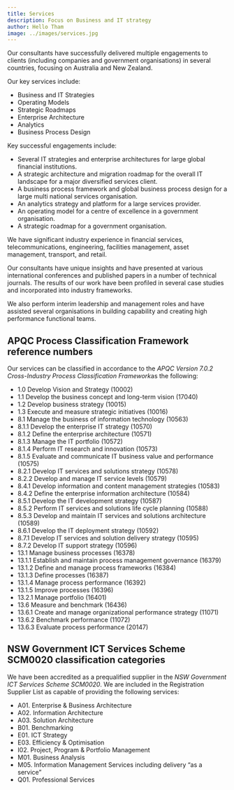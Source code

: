 ```yaml
---
title: Services
description: Focus on Business and IT strategy
author: Hello Tham
image: ../images/services.jpg
---
```


Our consultants have successfully delivered multiple engagements to clients (including companies and government organisations) in several countries, focusing on Australia and New Zealand.

Our key services include:

- Business and IT Strategies
- Operating Models
- Strategic Roadmaps
- Enterprise Architecture
- Analytics
- Business Process Design

Key successful engagements include:

- Several IT strategies and enterprise architectures for large global financial institutions.
- A strategic architecture and migration roadmap for the overall IT landscape for a major diversified services client.
- A business process framework and global business process design for a large multi national services organisation.
- An analytics strategy and platform for a large services provider.
- An operating model for a centre of excellence in a government organisation.
- A strategic roadmap for a government organisation.

We have significant industry experience in financial services, telecommunications, engineering, facilities management, asset management, transport, and retail.

Our consultants have unique insights and have presented at various international conferences and published papers in a number of technical journals. The results of our work have been profiled in several case studies and incorporated into industry frameworks.

We also perform interim leadership and management roles and have assisted several organisations in building capability and creating high performance functional teams.

## APQC Process Classification Framework reference numbers

Our services can be classified in accordance to the *APQC Version 7.0.2 Cross-Industry Process Classification Framework*as the following:

- 1.0 Develop Vision and Strategy (10002)
- 1.1 Develop the business concept and long-term vision (17040)
- 1.2 Develop business strategy (10015)
- 1.3 Execute and measure strategic initiatives (10016)
- 8.1 Manage the business of information technology (10563)
- 8.1.1 Develop the enterprise IT strategy (10570)
- 8.1.2 Define the enterprise architecture (10571)
- 8.1.3 Manage the IT portfolio (10572)
- 8.1.4 Perform IT research and innovation (10573)
- 8.1.5 Evaluate and communicate IT business value and performance (10575)
- 8.2.1 Develop IT services and solutions strategy (10578)
- 8.2.2 Develop and manage IT service levels (10579)
- 8.4.1 Develop information and content management strategies (10583)
- 8.4.2 Define the enterprise information architecture (10584)
- 8.5.1 Develop the IT development strategy (10587)
- 8.5.2 Perform IT services and solutions life cycle planning (10588)
- 8.5.3 Develop and maintain IT services and solutions architecture (10589)
- 8.6.1 Develop the IT deployment strategy (10592)
- 8.7.1 Develop IT services and solution delivery strategy (10595)
- 8.7.2 Develop IT support strategy (10596)
- 13.1 Manage business processes (16378)
- 13.1.1 Establish and maintain process management governance (16379)
- 13.1.2 Define and manage process frameworks (16384)
- 13.1.3 Define processes (16387)
- 13.1.4 Manage process performance (16392)
- 13.1.5 Improve processes (16396)
- 13.2.1 Manage portfolio (16401)
- 13.6 Measure and benchmark (16436)
- 13.6.1 Create and manage organizational performance strategy (11071)
- 13.6.2 Benchmark performance (11072)
- 13.6.3 Evaluate process performance (20147)

## NSW Government ICT Services Scheme SCM0020 classification categories

We have been accredited as a prequalified supplier in the _NSW Government ICT Services Scheme SCM0020_. We are included in the Registration Supplier List as capable of providing the following services:

- A01. Enterprise & Business Architecture
- A02. Information Architecture
- A03. Solution Architecture
- B01. Benchmarking
- E01. ICT Strategy
- E03. Efficiency & Optimisation
- I02. Project, Program & Portfolio Management
- M01. Business Analysis
- M05. Information Management Services including delivery “as a service”
- Q01. Professional Services
